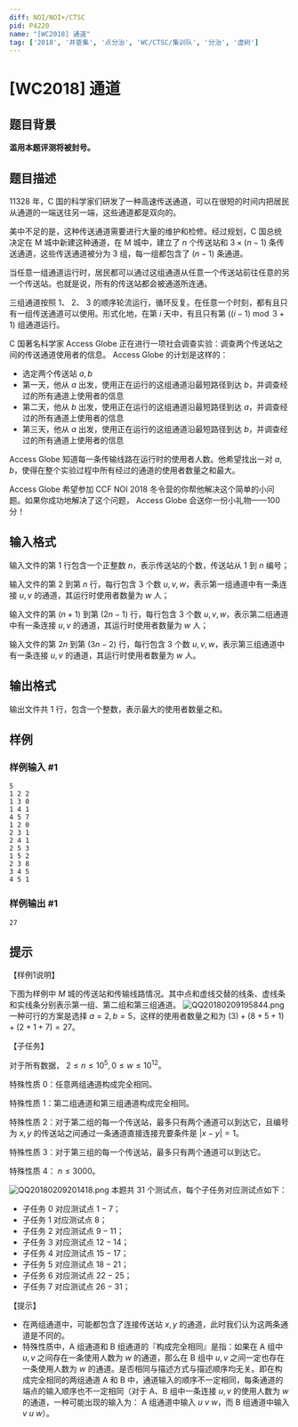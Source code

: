 ```yaml
---
diff: NOI/NOI+/CTSC
pid: P4220
name: "[WC2018] 通道"
tag: ['2018', '并查集', '点分治', 'WC/CTSC/集训队', '分治', '虚树']
---
```

# [WC2018] 通道
## 题目背景

**滥用本题评测将被封号。**
## 题目描述

11328 年，C 国的科学家们研发了一种高速传送通道，可以在很短的时间内把居民从通道的一端送往另一端，这些通道都是双向的。

美中不足的是，这种传送通道需要进行大量的维护和检修。经过规划，C 国总统决定在 M 城中新建这种通道，在 M 城中，建立了 $n$ 个传送站和 $3\times(n-1)$ 条传送通道，这些传送通道被分为 $3$ 组，每一组都包含了 $(n-1)$ 条通道。

当任意一组通道运行时，居民都可以通过这组通道从任意一个传送站前往任意的另一个传送站。也就是说，所有的传送站都会被通道所连通。

三组通道按照 $1$、 $2$、 $3$ 的顺序轮流运行，循环反复。在任意一个时刻，都有且只有一组传送通道可以使用。形式化地，在第 $i$ 天中，有且只有第 $((i-1)\bmod 3+1)$ 组通道运行。

C 国著名科学家 Access Globe 正在进行一项社会调查实验：调查两个传送站之间的传送通道使用者的信息。 Access Globe 的计划是这样的：

- 选定两个传送站 $a, b$
- 第一天，他从 $a$ 出发，使用正在运行的这组通道沿最短路径到达 $b$，并调查经过的所有通道上使用者的信息
- 第二天，他从 $b$ 出发，使用正在运行的这组通道沿最短路径到达 $a$，并调查经过的所有通道上使用者的信息
- 第三天，他从 $a$ 出发，使用正在运行的这组通道沿最短路径到达 $b$，并调查经过的所有通道上使用者的信息

Access Globe 知道每一条传输线路在运行时的使用者人数。他希望找出一对 $a, b$，使得在整个实验过程中所有经过的通道的使用者数量之和最大。 

Access Globe 希望参加 CCF NOI 2018 冬令营的你帮他解决这个简单的小问题。如果你成功地解决了这个问题， Access Globe 会送你一份小礼物——$100$ 分！
## 输入格式

输入文件的第 $1$ 行包含一个正整数 $n$，表示传送站的个数，传送站从 $1$ 到 $n$ 编号；

输入文件的第 $2$ 到第 $n$ 行，每行包含 $3$ 个数 $u,v,w$，表示第一组通道中有一条连接 $u,v$ 的通道，其运行时使用者数量为 $w$ 人；

输入文件的第 $(n+1)$ 到第 $(2n-1)$ 行，每行包含 $3$ 个数 $u,v,w$，表示第二组通道中有一条连接 $u,v$ 的通道，其运行时使用者数量为 $w$ 人；

输入文件的第 $2n$ 到第 $(3n-2)$ 行，每行包含 $3$ 个数 $u,v,w$，表示第三组通道中有一条连接 $u,v$ 的通道，其运行时使用者数量为 $w$ 人。
## 输出格式

输出文件共 $1$ 行，包含一个整数，表示最大的使用者数量之和。
## 样例

### 样例输入 #1
```
5
1 2 2
1 3 0
1 4 1
4 5 7
1 2 0
2 3 1
2 4 1
2 5 3
1 5 2
2 3 8
3 4 5
4 5 1
```
### 样例输出 #1
```
27
```
## 提示

【样例$1$说明】

下图为样例中 $M$ 城的传送站和传输线路情况。其中点和虚线交替的线条、虚线条和实线条分别表示第一组、第二组和第三组通道。
![QQ20180209195844.png](https://www.z4a.net/images/2018/02/09/QQ20180209195844.png)
一种可行的方案是选择 $a=2,b=5$，这样的使用者数量之和为 $(3)+(8+5+1)+(2+1+7)=27$。

【子任务】

对于所有数据， $2 \leq n \leq 10^5,0 \leq w \leq 10^{12}$。

特殊性质 $0$：任意两组通道构成完全相同。

特殊性质 $1$：第二组通道和第三组通道构成完全相同。

特殊性质 $2$：对于第二组的每一个传送站，最多只有两个通道可以到达它，且编号为 $x,y$ 的传送站之间通过一条通道直接连接充要条件是 $|x-y|=1$。

特殊性质 $3$：对于第三组的每一个传送站，最多只有两个通道可以到达它。

特殊性质 $4$： $n \leq 3000$。

![QQ20180209201418.png](https://www.z4a.net/images/2018/02/09/QQ20180209201418.png)
本题共 $31$ 个测试点，每个子任务对应测试点如下：

- 子任务 $0$ 对应测试点 $1-7$；
- 子任务 $1$ 对应测试点 $8$；
- 子任务 $2$ 对应测试点 $9-11$；
- 子任务 $3$ 对应测试点 $12-14$；
- 子任务 $4$ 对应测试点 $15-17$；
- 子任务 $5$ 对应测试点 $18-21$；
- 子任务 $6$ 对应测试点 $22-25$；
- 子任务 $7$ 对应测试点 $26-31$；

【提示】

- 在两组通道中，可能都包含了连接传送站 $x,y$ 的通道，此时我们认为这两条通道是不同的。
- 特殊性质中，A 组通道和 B 组通道的『构成完全相同』是指：如果在 A 组中 $u,v$ 之间存在一条使用人数为 $w$ 的通道，那么在 B 组中 $u,v$ 之间一定也存在一条使用人数为 $w$ 的通道。是否相同与描述方式与描述顺序均无关。即在构成完全相同的两组通道 A 和 B 中，通道输入的顺序不一定相同，每条通道的端点的输入顺序也不一定相同（对于 A、B 组中一条连接 $u,v$ 的使用人数为 $w$ 的通道，一种可能出现的输入为： A 组通道中输入 $u\ v\ w$，而 B 组通道中输入 $v\ u\ w$）。

